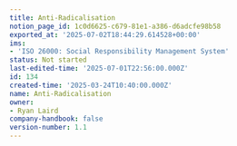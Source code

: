 ```yaml
---
title: Anti-Radicalisation
notion_page_id: 1c0d6625-c679-81e1-a386-d6adcfe98b58
exported_at: '2025-07-02T18:44:29.614528+00:00'
ims:
- 'ISO 26000: Social Responsibility Management System'
status: Not started
last-edited-time: '2025-07-01T22:56:00.000Z'
id: 134
created-time: '2025-03-24T10:40:00.000Z'
name: Anti-Radicalisation
owner:
- Ryan Laird
company-handbook: false
version-number: 1.1
---
```


<!-- Unsupported block type: unsupported -->